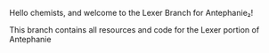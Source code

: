 Hello chemists, and welcome to the Lexer Branch for Antephanie₂!

This branch contains all resources and code for the Lexer portion of Antephanie

